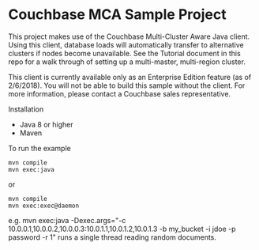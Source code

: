 # Couchbase MCA Sample Project

This project makes use of the Couchbase Multi-Cluster Aware Java client.  Using this client,
database loads will automatically transfer to alternative clusters if nodes become unavailable.  See
the Tutorial document in this repo for a walk through of setting up a multi-master, multi-region
cluster.

This client is currently available only as an Enterprise Edition feature (as of 2/6/2018).  You
will not be able to build this sample without the client.  For more information, please contact
a Couchbase sales representative.

Installation
* Java 8 or higher
* Maven

To run the example

    mvn compile
    mvn exec:java
or

    mvn compile
    mvn exec:exec@daemon

e.g. mvn exec:java -Dexec.args="-c 10.0.0.1,10.0.0.2,10.0.0.3:10.0.1.1,10.0.1.2,10.0.1.3 -b my_bucket -i jdoe -p password -r 1" runs a single thread reading random documents.
      
       

